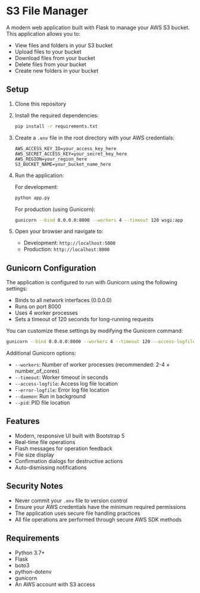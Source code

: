 # S3 File Manager

A modern web application built with Flask to manage your AWS S3 bucket. This application allows you to:
- View files and folders in your S3 bucket
- Upload files to your bucket
- Download files from your bucket
- Delete files from your bucket
- Create new folders in your bucket

## Setup

1. Clone this repository
2. Install the required dependencies:
   ```bash
   pip install -r requirements.txt
   ```

3. Create a `.env` file in the root directory with your AWS credentials:
   ```
   AWS_ACCESS_KEY_ID=your_access_key_here
   AWS_SECRET_ACCESS_KEY=your_secret_key_here
   AWS_REGION=your_region_here
   S3_BUCKET_NAME=your_bucket_name_here
   ```

4. Run the application:

   For development:
   ```bash
   python app.py
   ```

   For production (using Gunicorn):
   ```bash
   gunicorn --bind 0.0.0.0:8000 --workers 4 --timeout 120 wsgi:app
   ```

5. Open your browser and navigate to:
   - Development: `http://localhost:5000`
   - Production: `http://localhost:8000`

## Gunicorn Configuration

The application is configured to run with Gunicorn using the following settings:
- Binds to all network interfaces (0.0.0.0)
- Runs on port 8000
- Uses 4 worker processes
- Sets a timeout of 120 seconds for long-running requests

You can customize these settings by modifying the Gunicorn command:
```bash
gunicorn --bind 0.0.0.0:8000 --workers 4 --timeout 120 --access-logfile - --error-logfile - wsgi:app
```

Additional Gunicorn options:
- `--workers`: Number of worker processes (recommended: 2-4 × number_of_cores)
- `--timeout`: Worker timeout in seconds
- `--access-logfile`: Access log file location
- `--error-logfile`: Error log file location
- `--daemon`: Run in background
- `--pid`: PID file location

## Features

- Modern, responsive UI built with Bootstrap 5
- Real-time file operations
- Flash messages for operation feedback
- File size display
- Confirmation dialogs for destructive actions
- Auto-dismissing notifications

## Security Notes

- Never commit your `.env` file to version control
- Ensure your AWS credentials have the minimum required permissions
- The application uses secure file handling practices
- All file operations are performed through secure AWS SDK methods

## Requirements

- Python 3.7+
- Flask
- boto3
- python-dotenv
- gunicorn
- An AWS account with S3 access 